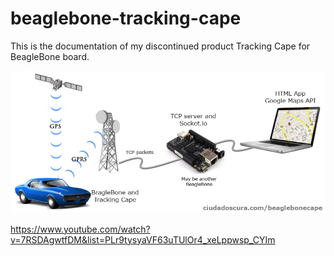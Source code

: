 # beaglebone-tracking-cape
This is the documentation of my discontinued product Tracking Cape for BeagleBone board.

![Example](./examples/trackingProject/projectConfiguration.png)

https://www.youtube.com/watch?v=7RSDAgwtfDM&list=PLr9tysyaVF63uTUlOr4_xeLppwsp_CYIm
